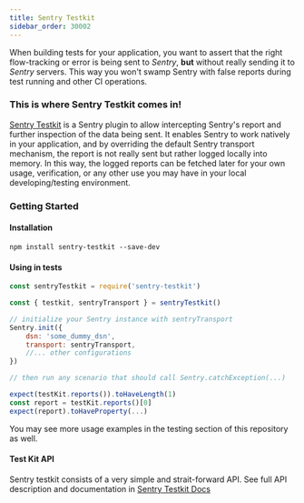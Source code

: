 ```yaml
---
title: Sentry Testkit
sidebar_order: 30002
---
```


When building tests for your application, you want to assert that the right flow-tracking or error is being sent to *Sentry*, **but** without really sending it to *Sentry* servers. This way you won't swamp Sentry with false reports during test running and other CI operations.

### This is where Sentry Testkit comes in!
[Sentry Testkit](https://wix.github.io/sentry-testkit/) is a Sentry plugin to allow intercepting Sentry's report and further inspection of the data being sent. It enables Sentry to work natively in your application, and by overriding the default Sentry transport mechanism, the report is not really sent but rather logged locally into memory. In this way, the logged reports can be fetched later for your own usage, verification, or any other use you may have in your local developing/testing environment.

### Getting Started
#### Installation
```
npm install sentry-testkit --save-dev
```

#### Using in tests
```javascript
const sentryTestkit = require('sentry-testkit')

const { testkit, sentryTransport } = sentryTestkit()

// initialize your Sentry instance with sentryTransport
Sentry.init({
    dsn: 'some_dummy_dsn',
    transport: sentryTransport,
    //... other configurations
})

// then run any scenario that should call Sentry.catchException(...)

expect(testKit.reports()).toHaveLength(1)
const report = testKit.reports()[0]
expect(report).toHaveProperty(...)
```

You may see more usage examples in the testing section of this repository as well.

#### Test Kit API
Sentry testkit consists of a very simple and strait-forward API.
See full API description and documentation in [Sentry Testkit Docs](https://wix.github.io/sentry-testkit/)
